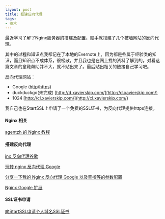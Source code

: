 ```yaml
---
layout: post
title: 搭建反向代理
tags:
- 技术
---
```


最近学习了解了Nginx服务器的搭建及配置，顺手就搭建了几个被墙网站的反向代理。

其中的过程和知识点我都记在了本地的Evernote上，因为都是些属于经验类的知识，而且知识点不成体系，很松散，并且我也是在网上找的资料了解到的，对看这篇文章的童鞋帮助并不大，就不贴出来了。最后贴出相关的链接自己学习吧。

反向代理网站：

* Google ([http](http://g.xavierskip.com/)/[https](https://g.xavierskip.com))
* duckduckgo(未完成) [http://d.xavierskip.com/](http://d.xavierskip.com/)
* 1024 [http://cl.xavierskip.com/](http://cl.xavierskip.com/)

我自己也在StartSSL上申请了一个免费的SSL证书，为反向代理提供https连接。


#### Nginx 相关
[agentzh 的 Nginx 教程](http://openresty.org/download/agentzh-nginx-tutorials-zhcn.html#02-NginxDirectiveExecOrder10)

#### 搭建反向代理
[inx 反向代理谷歌](https://sqzr.cc/blog/2014/11/02/nginx-reverse-proxy-google/)

[玩转 nginx 反向代理 Google](http://hack0nair.me/2014-10-25-how-to-setup-reverse-proxy-by-nginx/)

[分享一下我的 Nginx 反向代理 Google 以及草榴等的参数配置](https://www.v2ex.com/t/126028)

[Nginx Google 扩展](https://github.com/cuber/ngx_http_google_filter_module/blob/master/README.zh-CN.md)

#### SSL证书申请
[向StartSSL申请个人域名SSL证书](http://jeeker.net/article/apply-ssl-certificat-for-domain-from-startssl/)


